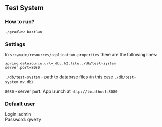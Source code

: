## Test System

### How to run? 

    ./gradlew bootRun
   
### Settings

In `src/main/resources/application.properties` there are the following lines: 

    spring.datasource.url=jdbc:h2:file:./db/test-system
    server.port=8080
    
`./db/test-system` - path to database files (in this case `./db/test-system.mv.db`)

`8080` - server port. App launch at `http://localhost:8080`

### Default user

Login: admin <br>
Password: qwerty